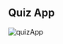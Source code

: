 ## Quiz App 
![quizApp](https://user-images.githubusercontent.com/71145865/183990917-b139b4cb-6680-499c-9cf3-e1aa432019da.png)
